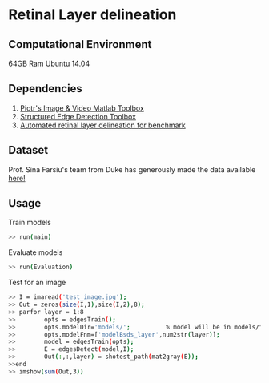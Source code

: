 # Retinal Layer delineation

## Computational Environment
64GB Ram Ubuntu 14.04

## Dependencies
1. [Piotr's Image & Video Matlab Toolbox](https://github.com/pdollar/toolbox) 
2. [Structured Edge Detection Toolbox ](https://github.com/pdollar/edges)
3. [Automated retinal layer delineation for benchmark](https://github.com/pangyuteng/caserel)


## Dataset
Prof. Sina Farsiu's team from Duke has generously made the data available [here!](http://people.duke.edu/~sf59/Chiu_BOE_2014_dataset.htm)

## Usage
Train models
```bash
>> run(main)
````
Evaluate models
```bash
>> run(Evaluation)
````
Test for an image
``` bash
>> I = imaread('test_image.jpg');
>> Out = zeros(size(I,1),size(I,2),8);
>> parfor layer = 1:8
>>        opts = edgesTrain();
>>        opts.modelDir='models/';          % model will be in models/forest
>>        opts.modelFnm=['modelBsds_layer',num2str(layer)];  
>>        model = edgesTrain(opts);
>>        E = edgesDetect(model,I);
>>        Out(:,:,layer) = shotest_path(mat2gray(E));
>>end
>> imshow(sum(Out,3))
```
